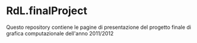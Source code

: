 RdL.finalProject
================

Questo repository contiene le pagine di presentazione del progetto finale di grafica computazionale dell'anno 2011/2012